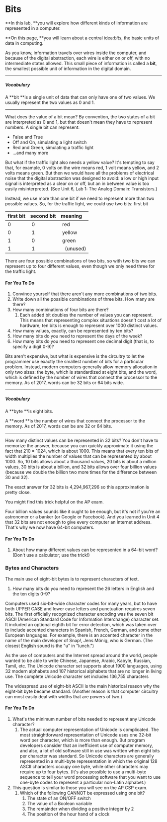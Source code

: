 # Bits

**In this lab, **you will explore how different kinds of information are represented in a computer.

**On this page, **you will learn about a central idea:_bits_, the basic units of data in computing.

As you know, information travels over wires inside the computer, and because of the digital abstraction, each wire is either on or off, with no intermediate states allowed. This small piece of information is called a **bit**, the smallest possible unit of information in the digital domain.

---

##### Vocabulary

A **bit **is a single unit of data that can only have one of two values. We usually represent the two values as 0 and 1.

---

What does the value of a bit mean? By convention, the two states of a bit are interpreted as 0 and 1, but that doesn't mean they have to represent numbers. A single bit can represent:

* False and True
* Off and On, simulating a light switch
* Red and Green, simulating a traffic light
* ...and many more

But what if the traffic light also needs a yellow value? It's tempting to say that, for example, 0 volts on the wire means red, 1 volt means yellow, and 2 volts means green. But then we would have all the problems of electrical noise that the digital abstraction was designed to avoid: a low or high input signal is interpreted as a clear on or off, but an in between value is too easily misinterpreted. \(See Unit 6, Lab 1: The Analog Domain: Transistors.\)

Instead, we use more than one bit if we need to represent more than two possible values. So, for the traffic light, we could use two bits: first bit

| first bit | second bit | meaning |
| :--- | :--- | :--- |
| 0  |  0 |  red |
| 0  |  1 |  yellow |
| 1  |  0 |  green |
| 1  |  1 |    \(unused\) |

There are four possible combinations of two bits, so with two bits we can represent up to four different values, even though we only need three for the traffic light.

#### For You To Do

1. Convince yourself that there aren't any more combinations of two bits.
2. Write down all the possible combinations of three bits. How many are there?
3. How many combinations of four bits are there?
   1. Each added bit doubles the number of values you can represent. This means that representing complex situations doesn't cost a lot of hardware; ten bits is enough to represent over 1000 distinct values.
4. How many values, exactly, can be represented by ten bits?
5. How many bits do you need to represent the days of the week?
6. How many bits do you need to represent one decimal digit \(that is, to specify a digit 0-9\)?

Bits aren't expensive, but what is expensive is the circuitry to let the programmer use exactly the smallest number of bits for a particular problem. Instead, modern computers generally allow memory allocation in only two sizes: the byte, which is standardized at eight bits, and the word, which is defined by the number of wires that connect the processor to the memory. As of 2017, words can be 32 bits or 64 bits wide.

---

##### Vocabulary

A **byte **is eight bits.

A **word **is the number of wires that connect the processor to the memory. As of 2017, words can be are 32 or 64 bits.

---

How many distinct values can be represented in 32 bits? You don't have to memorize the answer, because you can quickly approximate it using the fact that 210 = 1024, which is about 1000. This means that every ten bits of width multiplies the number of values that can be represented by about 1000. So, 10 bits allows about a thousand values, 20 bits is about a million values, 30 bits is about a billion, and 32 bits allows over four billion values \(because we double the billion two more times for the difference between 30 and 32\).

The exact answer for 32 bits is 4,294,967,296 so this approximation is pretty close.

You might find this trick helpful on the AP exam.

Four billion values sounds like it ought to be enough, but it's not if you're an astronomer or a banker \(or Google or Facebook\). And you learned in Unit 4 that 32 bits are not enough to give every computer an Internet address. That's why we now have 64-bit computers.

#### For You To Do

1. About how many different values can be represented in a 64-bit word? \(Don't use a calculator; use the trick!\)

### Bytes and Characters

The main use of eight-bit bytes is to represent characters of text.

1. How many bits do you need to represent the 26 letters in English and the ten digits 0-9?

Computers used six-bit-wide character codes for many years, but to have both UPPER CASE and lower case letters and punctuation requires seven bits. The first officially recognized character encoding was the seven bit ASCII \(American Standard Code for Information Interchange\) character set. It included an optional eighth bit for error detection, which was taken over to include accented characters in Spanish, French, German, and some other European languages. For example, there is an accented character in the name of the main developer of Snap!, Jens Mönig, who is German. \(The closest English sound is the "u" in "lunch."\)

As the use of computers and the Internet spread around the world, people wanted to be able to write Chinese, Japanese, Arabic, Kabyle, Russian, Tamil, etc. The Unicode character set supports about 1900 languages, using 32 modern alphabets and 107 historical alphabets that are no longer in living use. The complete Unicode character set includes 136,755 characters

The widespread use of eight-bit ASCII is the main historical reason why the eight-bit byte became standard. \(Another reason is that computer circuitry can most easily deal with widths that are powers of two.\)

#### For You To Do

1. What's the minimum number of bits needed to represent any Unicode character?
   1. The actual computer representation of Unicode is complicated.
      The most straightforward representation of Unicode uses one 32-bit word per character, which is more than enough. But program developers consider that an inefficient use of computer memory, and also, a lot of old software still in use was written when eight bits per character was standard. So Unicode characters are generally represented in a multi-byte representation in which the original 128 ASCII characters occupy one byte, while other characters may require up to four bytes. \(It's also possible to use a multi-byte sequence to tell your word processing software that you want to use one-byte codes to represent a particular non-Latin alphabet.\)
2. This question is similar to those you will see on the AP CSP exam.
   1. Which of the following CANNOT be expressed using one bit?
      1. The state of an ON/OFF switch
      2. The value of a Boolean variable
      3. The remainder when dividing a positive integer by 2
      4. The position of the hour hand of a clock



